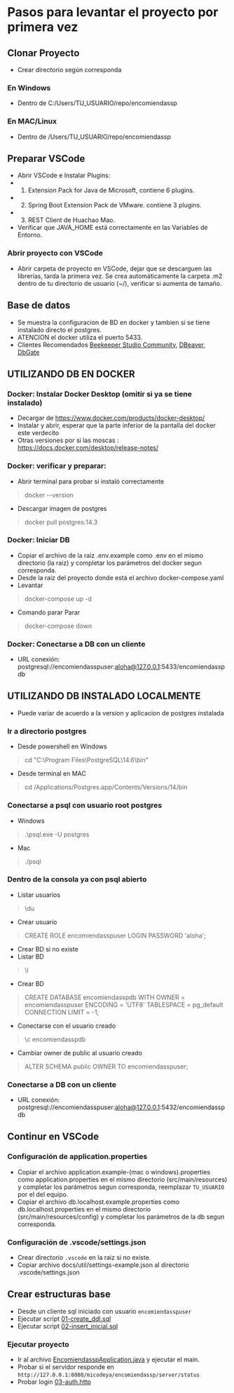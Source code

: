 

# Pasos para levantar el proyecto por primera vez

## Clonar Proyecto
- Crear directorio según corresponda
### En Windows
- Dentro de C:/Users/TU_USUARIO/repo/encomiendassp

### En MAC/Linux
- Dentro de /Users/TU_USUARIO/repo/encomiendassp


## Preparar VSCode
- Abrir VSCode e Instalar Plugins: 
- 1. Extension Pack for Java de Microsoft, contiene 6 plugins.
- 2. Spring Boot Extension Pack de VMware. contiene 3 plugins.
- 3. REST Client de Huachao Mao.
- Verificar que JAVA_HOME está correctamente en las Variables de Entorno.

### Abrir proyecto con VSCode
- Abrir carpeta de proyecto en VSCode, dejar que se descarguen las librerías, tarda la primera vez. Se crea automáticamente la carpeta .m2 dentro de tu directorio de usuario (~/), verificar si aumenta de tamaño.



## Base de datos
- Se muestra la configuracion de BD en docker y tambien si se tiene instalado directo el postgres.
- ATENCION el docker utiliza el puerto 5433.
- Clientes Recomendados [Beekeeper Studio Community](https://github.com/beekeeper-studio/beekeeper-studio), [DBeaver](https://dbeaver.io/), [DbGate](https://dbgate.org/)

## UTILIZANDO DB EN DOCKER
### Docker: Instalar Docker Desktop (omitir si ya se tiene instalado)
- Decargar de https://www.docker.com/products/docker-desktop/
- Instalar y abrir, esperar que la parte inferior de la pantalla del docker este verdecito
- Otras versiones por si las moscas : https://docs.docker.com/desktop/release-notes/

### Docker: verificar y preparar:
- Abrir terminal para probar si instaló correctamente
> docker --version
- Descargar imagen de postgres
> docker pull postgres:14.3

### Docker: Iniciar DB
- Copiar el archivo de la raiz .env.example como .env en el mismo directorio (la raiz) y completar los parámetros del docker segun corresponda.
- Desde la raiz del proyecto donde está el archivo docker-compose.yaml
- Levantar
> docker-compose up -d
- Comando parar Parar 
> docker-compose down   

### Docker: Conectarse a DB con un cliente
- URL conexión: postgresql://encomiendasspuser:aloha@127.0.0.1:5433/encomiendasspdb


## UTILIZANDO DB INSTALADO LOCALMENTE
- Puede variar de acuerdo a la version y aplicacion de postgres instalada
### Ir a directorio postgres
- Desde powershell en Windows
> cd "C:\Program Files\PostgreSQL\14.6\bin"
- Desde terminal en MAC
> cd /Applications/Postgres.app/Contents/Versions/14/bin

### Conectarse a psql con usuario root postgres
- Windows
> .\psql.exe -U postgres
- Mac
>  ./psql

### Dentro de la consola ya con psql abierto
- Listar usuarios
> \du
- Crear usuario
> CREATE ROLE encomiendasspuser LOGIN PASSWORD 'aloha';
-  Crear BD si no existe
- Listar BD
> \l
- Crear BD
> CREATE DATABASE encomiendasspdb
  WITH OWNER = encomiendasspuser
       ENCODING = 'UTF8'
       TABLESPACE = pg_default
       CONNECTION LIMIT = -1;

- Conectarse con el usuario creado 
> \c encomiendasspdb

- Cambiar owner de public al usuario creado
> ALTER SCHEMA public OWNER TO encomiendasspuser;

### Conectarse a DB con un cliente
- URL conexión: postgresql://encomiendasspuser:aloha@127.0.0.1:5432/encomiendasspdb


## Continur en VSCode
### Configuración de application.properties
- Copiar el archivo application.example-(mac o windows).properties como application.properties en el mismo directorio (src/main/resources) y completar los parámetros segun corresponda, reemplazar `TU_USUARIO` por el del equipo.
- Copiar el archivo db.localhost.example.properties como db.localhost.properties en el mismo directorio (src/main/resources/config) y completar los parámetros de la db segun corresponda.

### Configuración de .vscode/settings.json
- Crear directorio `.vscode` en la raiz si no existe.
- Copiar archivo docs/util/settings-example.json al directorio .vscode/settings.json



## Crear estructuras base
- Desde un cliente sql iniciado con usuario `encomiendasspuser`
- Ejecutar script [01-create_ddl.sql](docs/base/postgres/01-create_ddl.sql)
- Ejecutar script [02-insert_inicial.sql](docs/base/postgres/02-insert_inicial.sql)


### Ejecutar proyecto
- Ir al archivo [EncomiendasspApplication.java](src/main/java/com.micodeya.encomiendassp.backend/EncomiendasspApplication.java) y ejecutar el main.
- Probar si el servidor responde en `http://127.0.0.1:8080/micodeya/encomiendassp/server/status`
- Probar login [03-auth.http](docs/base/03-auth.http)



